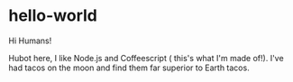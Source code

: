 # hello-world

Hi Humans!

Hubot here, I like Node.js and Coffeescript ( this's what I'm made of!).
I've had tacos on the moon and find them far superior to Earth tacos.
